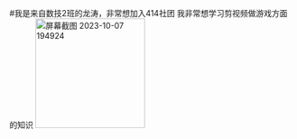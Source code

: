#我是来自数技2班的龙涛，非常想加入414社团
我非常想学习剪视频做游戏方面的知识
<img width="194" alt="屏幕截图 2023-10-07 194924" src="https://github.com/longtao66/longtao_414join/assets/147084352/2f17ddec-b2f2-4a9b-98ae-52d6ab4146c0">
